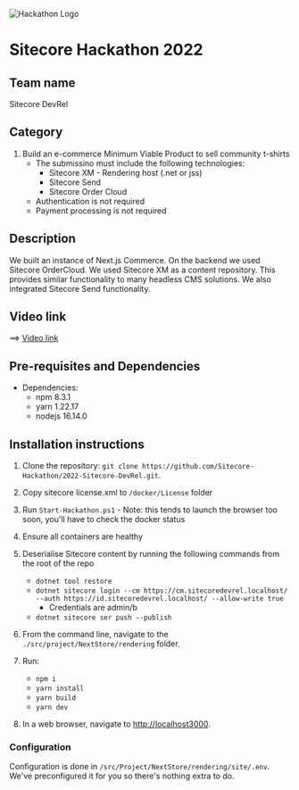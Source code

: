 ![Hackathon Logo](docs/images/hackathon.png?raw=true "Hackathon Logo")
# Sitecore Hackathon 2022

## Team name
Sitecore DevRel

## Category
1. Build an e-commerce Minimum Viable Product to sell community t-shirts
   * The submissino must include the following technologies:
     * Sitecore XM - Rendering host (.net or jss)
     * Sitecore Send
     * Sitecore Order Cloud
   * Authentication is not required
   * Payment processing is not required

## Description
We built an instance of Next.js Commerce. On the backend we used Sitecore OrderCloud. We used Sitecore XM as a content repository. This provides similar functionality to many headless CMS solutions. We also integrated Sitecore Send functionality.

## Video link
⟹ [Video link](https://www.youtube.com/watch?v=95Mw6sOHykk&t=248s)

## Pre-requisites and Dependencies

- Dependencies:
  - npm 8.3.1 
  - yarn 1.22.17
  - nodejs 16.14.0  


## Installation instructions

1. Clone the repository: `git clone https://github.com/Sitecore-Hackathon/2022-Sitecore-DevRel.git`.
2. Copy sitecore license.xml to `/docker/License` folder
3. Run `Start-Hackathon.ps1` - Note: this tends to launch the browser too soon, you'll have to check the docker status
4. Ensure all containers are healthy
5. Deserialise Sitecore content by running the following commands from the root of the repo
   * `dotnet tool restore`
   * `dotnet sitecore login --cm https://cm.sitecoredevrel.localhost/ --auth https://id.sitecoredevrel.localhost/ --allow-write true`
      - Credentials are admin/b
   * `dotnet sitecore ser push --publish`

6. From the command line, navigate to the `./src/project/NextStore/rendering` folder.
7. Run:
   * `npm i`
   * `yarn install`
   * `yarn build`
   * `yarn dev`
8. In a web browser, navigate to [http://localhost3000](http://localhost3000).

### Configuration

Configuration is done in `/src/Project/NextStore/rendering/site/.env`. We've preconfigured it for you so there's nothing extra to do.

